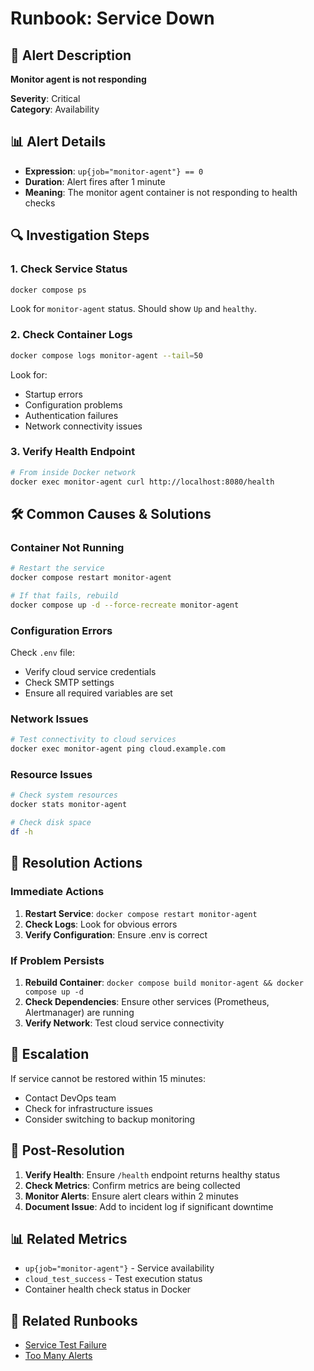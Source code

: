 # Runbook: Service Down

## 🚨 Alert Description
**Monitor agent is not responding**

**Severity**: Critical  
**Category**: Availability

## 📊 Alert Details
- **Expression**: `up{job="monitor-agent"} == 0`
- **Duration**: Alert fires after 1 minute
- **Meaning**: The monitor agent container is not responding to health checks

## 🔍 Investigation Steps

### 1. Check Service Status
```bash
docker compose ps
```
Look for `monitor-agent` status. Should show `Up` and `healthy`.

### 2. Check Container Logs
```bash
docker compose logs monitor-agent --tail=50
```
Look for:
- Startup errors
- Configuration problems
- Authentication failures
- Network connectivity issues

### 3. Verify Health Endpoint
```bash
# From inside Docker network
docker exec monitor-agent curl http://localhost:8080/health
```

## 🛠️ Common Causes & Solutions

### Container Not Running
```bash
# Restart the service
docker compose restart monitor-agent

# If that fails, rebuild
docker compose up -d --force-recreate monitor-agent
```

### Configuration Errors
Check `.env` file:
- Verify cloud service credentials
- Check SMTP settings
- Ensure all required variables are set

### Network Issues
```bash
# Test connectivity to cloud services
docker exec monitor-agent ping cloud.example.com
```

### Resource Issues
```bash
# Check system resources
docker stats monitor-agent

# Check disk space
df -h
```

## 🚀 Resolution Actions

### Immediate Actions
1. **Restart Service**: `docker compose restart monitor-agent`
2. **Check Logs**: Look for obvious errors
3. **Verify Configuration**: Ensure .env is correct

### If Problem Persists
1. **Rebuild Container**: `docker compose build monitor-agent && docker compose up -d`
2. **Check Dependencies**: Ensure other services (Prometheus, Alertmanager) are running
3. **Verify Network**: Test cloud service connectivity

## 📧 Escalation
If service cannot be restored within 15 minutes:
- Contact DevOps team
- Check for infrastructure issues
- Consider switching to backup monitoring

## 🔄 Post-Resolution
1. **Verify Health**: Ensure `/health` endpoint returns healthy status
2. **Check Metrics**: Confirm metrics are being collected
3. **Monitor Alerts**: Ensure alert clears within 2 minutes
4. **Document Issue**: Add to incident log if significant downtime

## 📊 Related Metrics
- `up{job="monitor-agent"}` - Service availability
- `cloud_test_success` - Test execution status
- Container health check status in Docker

## 🔗 Related Runbooks
- [Service Test Failure](Runbook-ServiceTestFailure)
- [Too Many Alerts](Runbook-TooManyAlerts)